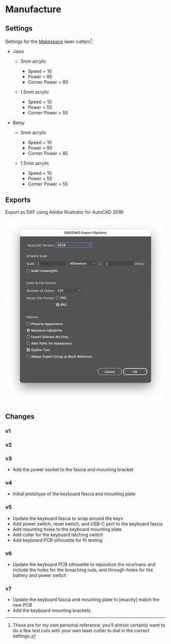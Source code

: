 # Manufacture

## Settings

Settings for the [Makespace](https://makespace.org) laser cutters[^laser]:

[^laser]: These are for my own personal reference; you'll almost certainly want to do a few test cuts with your own laser cutter to dial in the correct settings.

- Jaws
  - 3mm acrylic
    - Speed = 10
    - Power = 85
    - Corner Power = 80

  - 1.5mm acrylic
    - Speed = 10
    - Power = 55
    - Corner Power = 55

- Betsy
  - 3mm acrylic
    - Speed = 10
    - Power = 90
    - Corner Power = 85

  - 1.5mm acrylic
    - Speed = 10
    - Power = 55
    - Corner Power = 55


## Exports

Export as DXF using Adobe Illustrator for AutoCAD 2018:

![Screenshot of Adobe Illustrator DXF export dialog](../images/export-settings.png)

## Changes

### v1

### v2

### v3

- Add the power socket to the fascia and mounting bracket

### v4

- Initial prototype of the keyboard fascia and mounting plate

### v5

- Update the keyboard fascia to wrap around the keys
- Add power switch, reset switch, and USB-C port to the keyboard fascia
- Add mounting holes to the keyboard mounting plate
- Add collar for the keyboard latching switch
- Add keyboard PCB silhouette for fit testing

### v6

- Update the keyboard PCB silhouette to reposition the nice!nano and include the holes for the broaching nuts, and through-holes for the battery and power switch

### v7

- Update the keyboard fascia and mounting plate to [exactly] match the new PCB
- Add the keyboard mounting brackets
